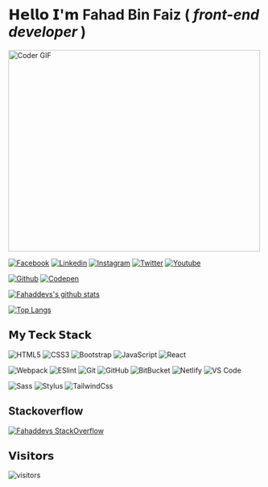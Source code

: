 # 𝗛𝗲𝗹𝗹𝗼 𝗜'𝗺 Fahad Bin Faiz ( _front-end developer_ )

<img src="https://media.giphy.com/media/SWoSkN6DxTszqIKEqv/giphy.gif" alt="Coder GIF" width="500" height="400">

[![Facebook](https://img.shields.io/badge/-@fahaddevs-%3b5998?style=flat-square&logo=facebook&logoColor=ffffff&labelColor=%3b5998&color=%ffffff)](https://facebook.com/fahaddevs)
[![Linkedin](https://img.shields.io/badge/-@fahaddevs-%231DA1F2?style=flat-square&logo=Linkedin&logoColor=ffffff)](https://www.linkedin.com/in/fahaddevs/)
[![Instagram](https://img.shields.io/badge/-@fahaddevs-%231DA1F2?style=flat-square&logo=instagram&logoColor=ffffff)](https://instagram.com/fahaddevs/)
[![Twitter](https://img.shields.io/badge/-@fahaddevs-%231DA1F2?style=flat-square&logo=twitter&logoColor=ffffff)](https://twitter.com/fahaddevs)
[![Youtube](https://img.shields.io/badge/-@fahaddevs-%23000000?style=flat-square&logo=youtube)](https://www.youtube.com/fahaddevs)

[![Github](https://img.shields.io/badge/-@fahaddevs-%23181717?style=flat-square&logo=github)](https://github.com/fahaddevs)
[![Codepen](https://img.shields.io/badge/-@fahaddevs-%23000000?style=flat-square&logo=codepen)](https://codepen.io/fahaddevs)




[![Fahaddevs's github stats](https://github-readme-stats.vercel.app/api?username=fahaddevs&include_all_commits=true&count_private=true&show_icons=true&theme=merko)](https://github.com/anuraghazra/github-readme-stats) 



[![Top Langs](https://github-readme-stats.vercel.app/api/top-langs/?username=fahaddevs&layout=compact&theme=merko)](https://github.com/anuraghazra/github-readme-stats)



## 𝗠𝘆 𝗧𝗲𝗰𝗸 𝗦𝘁𝗮𝗰𝗸

![HTML5](https://img.shields.io/badge/-HTML5-%23E44D27?style=flat-square&logo=html5&logoColor=ffffff)
![CSS3](https://img.shields.io/badge/-CSS3-%231572B6?style=flat-square&logo=css3)
![Bootstrap](https://img.shields.io/badge/-Bootstrap-563D7C?style=flat-square&logo=bootstrap)
![JavaScript](https://img.shields.io/badge/-JavaScript-%23F7DF1C?style=flat-square&logo=javascript&logoColor=000000&labelColor=%23F7DF1C&color=%23FFCE5A)
![React](https://img.shields.io/badge/-React-%23282C34?style=flat-square&logo=react)

![Webpack](https://img.shields.io/badge/-Webpack-%232C3A42?style=flat-square&logo=webpack)
![ESlint](https://img.shields.io/badge/-ESLint-%234B32C3?style=flat-square&logo=eslint)
![Git](https://img.shields.io/badge/-Git-%23F05032?style=flat-square&logo=git&logoColor=%23ffffff)
![GitHub](https://img.shields.io/badge/-GitHub-181717?style=flat-square&logo=github)
![BitBucket](https://img.shields.io/badge/-BitBucket-darkblue?style=flat-square&logo=bitbucket)
![Netlify](https://img.shields.io/badge/-Netlify-%2300C7B7?style=flat-square&logo=netlify&logoColor=ffffff)
![VS Code](https://img.shields.io/badge/-VSCode-%23007ACC?style=flat-square&logo=visual-studio-code)


![Sass](https://img.shields.io/badge/-Sass-%23CC6699?style=flat-square&logo=sass&logoColor=ffffff)
![Stylus](https://img.shields.io/badge/-Stylus-%23333333?style=flat-square&logo=stylus)
![TailwindCss](https://img.shields.io/badge/-TailwindCss-%231a202c?style=flat-square&logo=tailwind-css)


## Stackoverflow 
[![Fahaddevs StackOverflow](https://github-readme-stackoverflow.vercel.app/?userID=9135470&theme=dark)](https://stackoverflow.com/users/9135470/fahaddevs)


## 𝗩𝗶𝘀𝗶𝘁𝗼𝗿𝘀

![visitors](https://visitor-badge.glitch.me/badge?page_id=fahaddevs)

<!--
**fahaddevs/fahaddevs** is a ✨ _special_ ✨ repository because its `README.md` (this file) appears on your GitHub profile.

Here are some ideas to get you started:

- 🔭 I’m currently working on ...
- 🌱 I’m currently learning ...
- 👯 I’m looking to collaborate on ...
- 🤔 I’m looking for help with ...
- 💬 Ask me about ...
- 📫 How to reach me: ...
- 😄 Pronouns: ...
- ⚡ Fun fact: ...


<img src="https://github-readme-stats.vercel.app/api?username=fahaddevs&include_all_commits=true&count_private=true&show_icons=true&line_height=30&title_color=7A7ADB&icon_color=2234AE&text_color=D3D3D3&bg_color=0,000000,130F40" alt="Fahaddevs's Github Stats">
[![Top Langs](https://github-readme-stats.vercel.app/api/top-langs/?username=fahaddevs)](https://github.com/anuraghazra/github-readme-stats)
-->
